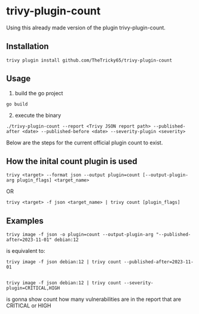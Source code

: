 # trivy-plugin-count
Using this already made version of the plugin trivy-plugin-count.

## Installation
```shell
trivy plugin install github.com/TheTricky65/trivy-plugin-count
```
## Usage

1) build the go project 
```shell
go build 
```
2) execute the binary
```shell
./trivy-plugin-count --report <Trivy JSON report path> --published-after <date> --published-before <date> --severity-plugin <severity>

```




Below are the steps for the current official plugin count to exist.

## How the inital count plugin is used

```shell
trivy <target> --format json --output plugin=count [--output-plugin-arg plugin_flags] <target_name>

```

OR

```shell
trivy <target> -f json <target_name> | trivy count [plugin_flags]

```

## Examples

```shell
trivy image -f json -o plugin=count --output-plugin-arg "--published-after=2023-11-01" debian:12

```

is equivalent to:

```shell
trivy image -f json debian:12 | trivy count --published-after=2023-11-01


```

```shell
trivy image -f json debian:12 | trivy count --severity-plugin=CRITICAL,HIGH
```
is gonna show count how many vulnerabilities are in the report that are CRITICAL or HIGH

